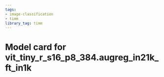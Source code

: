 ```yaml
---
tags:
- image-classification
- timm
library_tag: timm
---
```

# Model card for vit_tiny_r_s16_p8_384.augreg_in21k_ft_in1k